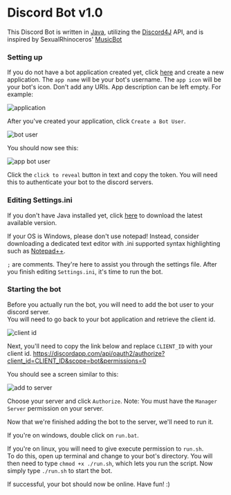 # Discord Bot v1.0 

This Discord Bot is written in <a href="https://www.jetbrains.com/idea/" target="_blank">Java</a>, utilizing the [Discord4J](https://github.com/austinv11/Discord4J) API, and is inspired by SexualRhinoceros' [MusicBot](https://github.com/Just-Some-Bots/MusicBot)<br>

### Setting up

If you do not have a bot application created yet, click [here](https://discordapp.com/developers/applications) and create a new application. The `app name` will be your bot's username. The `app icon` will be your bot's icon. Don't add any URIs. App description can be left empty. For example:

![application](https://cloud.githubusercontent.com/assets/24867967/21583888/a5a410fe-d061-11e6-9a18-5b7a7293b88e.png?raw=true)

After you've created your application, click `Create a Bot User`.

![bot user](https://cloud.githubusercontent.com/assets/24867967/21583922/ac315b60-d062-11e6-9057-55b22f08b93e.png?raw=true)

You should now see this:

![app bot user](https://cloud.githubusercontent.com/assets/24867967/21583936/4b8c4b16-d063-11e6-9411-6c51ebc9ece7.png?raw=true)

Click the `click to reveal` button in text and copy the token. You will need this to authenticate your bot to the discord servers.

### Editing Settings.ini

If you don't have Java installed yet, click [here](https://java.com/en/download/) to download the latest available version.

If your OS is Windows, please don't use notepad! Instead, consider downloading a dedicated text editor with .ini supported syntax highlighting such as [Notepad++](https://notepad-plus-plus.org/).

`;` are comments. They're here to assist you through the settings file. After you finish editing `Settings.ini`, it's time to run the bot.

### Starting the bot

Before you actually run the bot, you will need to add the bot user to your discord server.<br>
You will need to go back to your bot application and retrieve the client id.

![client id](https://cloud.githubusercontent.com/assets/24867967/21594342/7c558b22-d0ef-11e6-8cf6-e913c1ba7695.png?raw=true)

Next, you'll need to copy the link below and replace `CLIENT_ID` with your client id.
https://discordapp.com/api/oauth2/authorize?client_id=CLIENT_ID&scope=bot&permissions=0

You should see a screen similar to this:

![add to server](https://cloud.githubusercontent.com/assets/24867967/21594394/0f99cdda-d0f0-11e6-97b2-58521a8ced5f.png?raw=true)

Choose your server and click `Authorize`. Note: You must have the `Manager Server` permission on your server.

Now that we're finished adding the bot to the server, we'll need to run it.

If you're on windows, double click on `run.bat`. 

If you're on linux, you will need to give execute permission to `run.sh`.<br>
To do this, open up terminal and change to your bot's directory. You will then need to type `chmod +x ./run.sh`, which lets you run the script. Now simply type `./run.sh` to start the bot.

If successful, your bot should now be online. Have fun! :)
